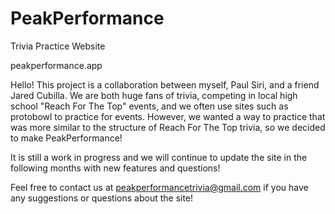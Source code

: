 # PeakPerformance
Trivia Practice Website

peakperformance.app

Hello! This project is a collaboration between myself, Paul Siri, and a friend Jared Cubilla. We are both huge fans of trivia, competing in local high school "Reach For The Top" events, and we often use sites such as protobowl to practice for events. However, we wanted a way to practice that was more similar to the structure of Reach For The Top trivia, so we decided to make PeakPerformance!

It is still a work in progress and we will continue to update the site in the following months with new features and questions!

Feel free to contact us at peakperformancetrivia@gmail.com if you have any suggestions or questions about the site! 

